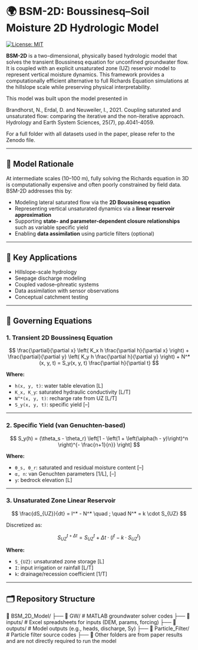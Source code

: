 # 🌍 BSM-2D: Boussinesq–Soil Moisture 2D Hydrologic Model

[![License: MIT](https://img.shields.io/badge/License-MIT-yellow.svg)](LICENSE)

**BSM-2D** is a two-dimensional, physically based hydrologic model that solves the transient Boussinesq equation for unconfined groundwater flow. It is coupled with an explicit unsaturated zone (UZ) reservoir model to represent vertical moisture dynamics. This framework provides a computationally efficient alternative to full Richards Equation simulations at the hillslope scale while preserving physical interpretability.

This model was built upon the model presented in 

Brandhorst, N., Erdal, D. and Neuweiler, I., 2021. Coupling saturated and unsaturated flow: comparing the iterative and the non-iterative approach. Hydrology and Earth System Sciences, 25(7), pp.4041-4059.

For a full folder with all datasets used in the paper, please refer to the Zenodo file.

---


## 🧠 Model Rationale

At intermediate scales (10–100 m), fully solving the Richards equation in 3D is computationally expensive and often poorly constrained by field data. BSM-2D addresses this by:

- Modeling lateral saturated flow via the **2D Boussinesq equation**
- Representing vertical unsaturated dynamics via a **linear reservoir approximation**
- Supporting **state- and parameter-dependent closure relationships** such as variable specific yield
- Enabling **data assimilation** using particle filters (optional)

---

## 🧪 Key Applications

- Hillslope-scale hydrology
- Seepage discharge modeling
- Coupled vadose–phreatic systems
- Data assimilation with sensor observations
- Conceptual catchment testing

---

## 📄 Governing Equations

### 1. Transient 2D Boussinesq Equation

<div align="center">

$$
\frac{\partial}{\partial x} \left( K_x h \frac{\partial h}{\partial x} \right) +
\frac{\partial}{\partial y} \left( K_y h \frac{\partial h}{\partial y} \right) +
N^*(x, y, t) = S_y(x, y, t) \frac{\partial h}{\partial t}
$$

</div>

**Where:**
- `h(x, y, t)`: water table elevation [L]  
- `K_x, K_y`: saturated hydraulic conductivity [L/T]  
- `N^*(x, y, t)`: recharge rate from UZ [L/T]  
- `S_y(x, y, t)`: specific yield [–]  

---

### 2. Specific Yield (van Genuchten-based)

<div align="center">

$$
S_y(h) = (\theta_s - \theta_r) \left[1 - \left(1 + \left(\alpha(h - y)\right)^n \right)^{- \frac{n+1}{n}} \right]
$$

</div>

**Where:**
- `θ_s, θ_r`: saturated and residual moisture content [–]  
- `α, n`: van Genuchten parameters [1/L], [–]  
- `y`: bedrock elevation [L]  

---

### 3. Unsaturated Zone Linear Reservoir

<div align="center">

$$
\frac{dS_{UZ}}{dt} = I^* - N^* \quad ; \quad N^* = k \cdot S_{UZ}
$$

</div>

Discretized as:

<div align="center">

$$
S_{UZ}^{t+\Delta t} = S_{UZ}^t + \Delta t \cdot (I^t - k \cdot S_{UZ}^t)
$$

</div>

**Where:**
- `S_{UZ}`: unsaturated zone storage [L]  
- `I`: input irrigation or rainfall [L/T]  
- `k`: drainage/recession coefficient [1/T]  

---

## 🗂️ Repository Structure

📁 BSM_2D_Model/
├── 📂 GW/ # MATLAB groundwater solver codes
├── 📂 inputs/ # Excel spreadsheets for inputs (DEM, params, forcing)
├── 📂 outputs/ # Model outputs (e.g., heads, discharge, Sy)
├── 📂 Particle_Filter/ # Particle filter source codes
├── 📂 Other folders are from paper results and are not directly required to run the model
